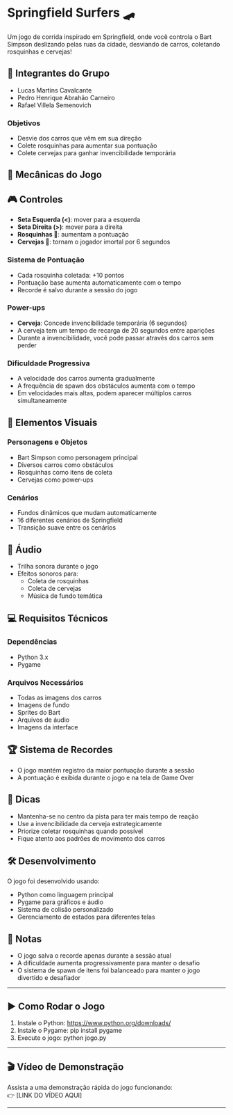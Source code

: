 # Springfield Surfers 🛹

Um jogo de corrida inspirado em Springfield, onde você controla o Bart Simpson deslizando pelas ruas da cidade, desviando de carros, coletando rosquinhas e cervejas!

## 👥 Integrantes do Grupo

- Lucas Martins Cavalcante
- Pedro Henrique Abrahão Carneiro
- Rafael Villela Semenovich

### Objetivos
- Desvie dos carros que vêm em sua direção
- Colete rosquinhas para aumentar sua pontuação
- Colete cervejas para ganhar invencibilidade temporária

## 🎯 Mecânicas do Jogo

## 🎮 Controles

- **Seta Esquerda (<)**: mover para a esquerda  
- **Seta Direita (>)**: mover para a direita  
- **Rosquinhas 🍩**: aumentam a pontuação  
- **Cervejas 🍺**: tornam o jogador imortal por 6 segundos

### Sistema de Pontuação
- Cada rosquinha coletada: +10 pontos
- Pontuação base aumenta automaticamente com o tempo
- Recorde é salvo durante a sessão do jogo

### Power-ups
- **Cerveja**: Concede invencibilidade temporária (6 segundos)
- A cerveja tem um tempo de recarga de 20 segundos entre aparições
- Durante a invencibilidade, você pode passar através dos carros sem perder

### Dificuldade Progressiva
- A velocidade dos carros aumenta gradualmente
- A frequência de spawn dos obstáculos aumenta com o tempo
- Em velocidades mais altas, podem aparecer múltiplos carros simultaneamente

## 🎨 Elementos Visuais

### Personagens e Objetos
- Bart Simpson como personagem principal
- Diversos carros como obstáculos
- Rosquinhas como itens de coleta
- Cervejas como power-ups

### Cenários
- Fundos dinâmicos que mudam automaticamente
- 16 diferentes cenários de Springfield
- Transição suave entre os cenários

## 🎵 Áudio
- Trilha sonora durante o jogo
- Efeitos sonoros para:
  - Coleta de rosquinhas
  - Coleta de cervejas
  - Música de fundo temática

## 💻 Requisitos Técnicos

### Dependências
- Python 3.x
- Pygame

### Arquivos Necessários
- Todas as imagens dos carros
- Imagens de fundo
- Sprites do Bart
- Arquivos de áudio
- Imagens da interface

## 🏆 Sistema de Recordes
- O jogo mantém registro da maior pontuação durante a sessão
- A pontuação é exibida durante o jogo e na tela de Game Over

## 🎯 Dicas
- Mantenha-se no centro da pista para ter mais tempo de reação
- Use a invencibilidade da cerveja estrategicamente
- Priorize coletar rosquinhas quando possível
- Fique atento aos padrões de movimento dos carros

## 🛠️ Desenvolvimento
O jogo foi desenvolvido usando:
- Python como linguagem principal
- Pygame para gráficos e áudio
- Sistema de colisão personalizado
- Gerenciamento de estados para diferentes telas

## 📝 Notas
- O jogo salva o recorde apenas durante a sessão atual
- A dificuldade aumenta progressivamente para manter o desafio
- O sistema de spawn de itens foi balanceado para manter o jogo divertido e desafiador

---

## ▶️ Como Rodar o Jogo

1. Instale o Python: https://www.python.org/downloads/
2. Instale o Pygame:
   pip install pygame
3. Execute o jogo:
   python jogo.py

---

## 🎬 Vídeo de Demonstração

Assista a uma demonstração rápida do jogo funcionando:  
👉 [LINK DO VÍDEO AQUI]


---